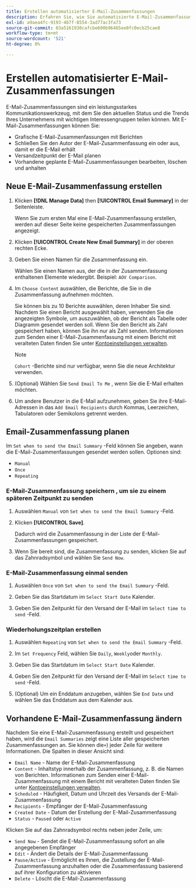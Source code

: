 ```yaml
---
title: Erstellen automatisierter E-Mail-Zusammenfassungen
description: Erfahren Sie, wie Sie automatisierte E-Mail-Zusammenfassungen erstellen.
exl-id: a9aea4fc-9193-467f-8554-3ad77ac3fa73
source-git-commit: 03a5161930cafcbe600b96465ee0fc0ecb25cae8
workflow-type: tm+mt
source-wordcount: '521'
ht-degree: 0%

---
```


# Erstellen automatisierter E-Mail-Zusammenfassungen

E-Mail-Zusammenfassungen sind ein leistungsstarkes Kommunikationswerkzeug, mit dem Sie den aktuellen Status und die Trends Ihres Unternehmens mit wichtigen Interessengruppen teilen können. Mit E-Mail-Zusammenfassungen können Sie:

* Grafische E-Mail-Zusammenfassungen mit Berichten
* Schließen Sie den Autor der E-Mail-Zusammenfassung ein oder aus, damit er die E-Mail erhält
* Versandzeitpunkt der E-Mail planen
* Vorhandene geplante E-Mail-Zusammenfassungen bearbeiten, löschen und anhalten

## Neue E-Mail-Zusammenfassung erstellen

1. Klicken **[!DNL Manage Data]** then **[!UICONTROL Email Summary]** in der Seitenleiste.

   Wenn Sie zum ersten Mal eine E-Mail-Zusammenfassung erstellen, werden auf dieser Seite keine gespeicherten Zusammenfassungen angezeigt.

1. Klicken **[!UICONTROL Create New Email Summary]** in der oberen rechten Ecke.

1. Geben Sie einen Namen für die Zusammenfassung ein.

   Wählen Sie einen Namen aus, der die in der Zusammenfassung enthaltenen Elemente wiedergibt. Beispiel: `AOV Comparison`.

1. Im `Choose Content` auswählen, die Berichte, die Sie in die Zusammenfassung aufnehmen möchten.

   Sie können bis zu 10 Berichte auswählen, deren Inhaber Sie sind. Nachdem Sie einen Bericht ausgewählt haben, verwenden Sie die angezeigten Symbole, um auszuwählen, ob der Bericht als Tabelle oder Diagramm gesendet werden soll. Wenn Sie den Bericht als Zahl gespeichert haben, können Sie ihn nur als Zahl senden. Informationen zum Senden einer E-Mail-Zusammenfassung mit einem Bericht mit veralteten Daten finden Sie unter [Kontoeinstellungen verwalten](../../administrator/account-management/managing-account-settings.md).

   >[!NOTE]
   >
   >`Cohort` -Berichte sind nur verfügbar, wenn Sie die neue Architektur verwenden.

1. (Optional) Wählen Sie `Send Email To Me` , wenn Sie die E-Mail erhalten möchten.

1. Um andere Benutzer in die E-Mail aufzunehmen, geben Sie ihre E-Mail-Adressen in das `Add Email Recipients` durch Kommas, Leerzeichen, Tabulatoren oder Semikolons getrennt werden.

## Email-Zusammenfassung planen

Im `Set when to send the Email Summary` -Feld können Sie angeben, wann die E-Mail-Zusammenfassungen gesendet werden sollen. Optionen sind:

* `Manual`
* `Once`
* `Repeating`

### E-Mail-Zusammenfassung speichern , um sie zu einem späteren Zeitpunkt zu senden

1. Auswählen `Manual` von `Set when to send the Email Summary` -Feld.

1. Klicken **[!UICONTROL Save]**.

   Dadurch wird die Zusammenfassung in der Liste der E-Mail-Zusammenfassungen gespeichert.

1. Wenn Sie bereit sind, die Zusammenfassung zu senden, klicken Sie auf das Zahnradsymbol und wählen Sie `Send Now`.

### E-Mail-Zusammenfassung einmal senden

1. Auswählen `Once` von `Set when to send the Email Summary` -Feld.

1. Geben Sie das Startdatum im `Select Start Date` Kalender.

1. Geben Sie den Zeitpunkt für den Versand der E-Mail im `Select time to send` -Feld.

### Wiederholungszeitplan erstellen

1. Auswählen `Repeating` von `Set when to send the Email Summary` -Feld.

1. Im `Set Frequency` Feld, wählen Sie `Daily`, `Weekly`oder `Monthly`.

1. Geben Sie das Startdatum im `Select Start Date` Kalender.

1. Geben Sie den Zeitpunkt für den Versand der E-Mail im `Select time to send` -Feld.

1. (Optional) Um ein Enddatum anzugeben, wählen Sie `End Date` und wählen Sie das Enddatum aus dem Kalender aus.

## Vorhandene E-Mail-Zusammenfassung ändern

Nachdem Sie eine E-Mail-Zusammenfassung erstellt und gespeichert haben, wird die `Email Summaries` zeigt eine Liste aller gespeicherten Zusammenfassungen an. Sie können die`+`) jeder Zeile für weitere Informationen. Die Spalten in dieser Ansicht sind:

* `Email Name` - Name der E-Mail-Zusammenfassung
* `Content` - Inhaltstyp innerhalb der Zusammenfassung, z. B. die Namen von Berichten. Informationen zum Senden einer E-Mail-Zusammenfassung mit einem Bericht mit veralteten Daten finden Sie unter [Kontoeinstellungen verwalten](../../administrator/account-management/managing-account-settings.md).
* `Scheduled` - Häufigkeit, Datum und Uhrzeit des Versands der E-Mail-Zusammenfassung
* `Recipients` - Empfänger der E-Mail-Zusammenfassung
* `Created Date` - Datum der Erstellung der E-Mail-Zusammenfassung
* `Status` - `Paused` oder `Active`

Klicken Sie auf das Zahnradsymbol rechts neben jeder Zeile, um:

* `Send Now` - Sendet die E-Mail-Zusammenfassung sofort an alle angegebenen Empfänger
* `Edit` - Ändert die Details der E-Mail-Zusammenfassung
* `Pause/Active` - Ermöglicht es Ihnen, die Zustellung der E-Mail-Zusammenfassung anzuhalten oder die Zusammenfassung basierend auf ihrer Konfiguration zu aktivieren
* `Delete` - Löscht die E-Mail-Zusammenfassung
